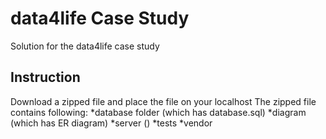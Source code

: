 # data4life Case Study

Solution for the data4life case study 

## Instruction

Download a zipped file and place the file on your localhost
The zipped file contains following:
*database folder (which has database.sql)
*diagram (which has ER diagram)
*server ()
*tests
*vendor
